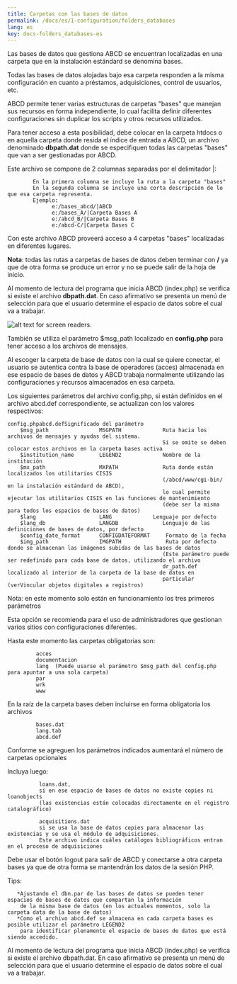 ```yaml
---
title: Carpetas con las bases de datos
permalink: /docs/es/1-configuration/folders_databases
lang: es
key: docs-folders_databases-es
---
```



Las bases de datos que gestiona ABCD se encuentran localizadas en una carpeta que en la instalación estándard se denomina bases.

Todas las bases de datos alojadas bajo esa carpeta responden a la misma configuración en cuanto a préstamos, adquisiciones, control de usuarios, etc.

ABCD permite tener varias estructuras de carpetas "bases" que manejan sus recursos en forma independiente, lo cual facilita definir diferentes configuraciones sin duplicar los scripts y otros recursos utilizados.

Para tener acceso a esta posibilidad, debe colocar en la carpeta htdocs o en aquella carpeta donde resida el índice de entrada a ABCD, un archivo denominado **dbpath.dat** donde se especifiquen todas las carpetas "bases" que van a ser gestionadas por ABCD.

Este archivo se compone de 2 columnas separadas por el delimitador \|:

```
        En la primera columna se incluye la ruta a la carpeta "bases"
        En la segunda columna se incluye una corta descripción de lo que esa carpeta representa.
        Ejemplo:
              e:/bases_abcd/|ABCD
              e:/bases_A/|Carpeta Bases A
              e:/abcd_B/|Carpeta Bases B
              e:/abcd-C/|Carpeta Bases C

```

Con este archivo ABCD proveerá acceso a 4 carpetas "bases" localizadas en diferentes lugares.

**Nota**: todas las rutas a carpetas de bases de datos deben terminar con **/** ya que de otra forma se produce un error y no se puede salir de la hoja de inicio.

Al momento de lectura del programa que inicia ABCD (index.php) se verifica si existe el archivo **dbpath.dat**. En caso afirmativo se presenta un menú de selección para que el usuario determine el espacio de datos sobre el cual va a trabajar.

![alt text for screen readers](/wiki/docs/{{page.lang}}/images/Inicio.png "Text to show on mouseover").

También se utiliza el parámetro $msg_path localizado en **config.php** para tener acceso a los archivos de mensajes.

Al escoger la carpeta de base de datos con la cual se quiere conectar, el usuario se autentica contra la base de operadores (acces) almacenada en ese espacio de bases de datos y ABCD trabaja normalmente utilizando las configuraciones y recursos almacenados en esa carpeta.

Los siguientes parámetros del archivo config.php, si están definidos en el archivo abcd.def correspondiente, se actualizan con los valores respectivos:

```
config.phpabcd.defSignificado del parámetro
    $msg_path                MSGPATH             Ruta hacia los archivos de mensajes y ayudas del sistema.
                                                 Si se omite se deben colocar estos archivos en la carpeta bases activa
    $institution_name        LEGEND2             Nombre de la institución
    $mx_path                 MXPATH              Ruta donde están localizados los utilitarios CISIS
                                                 (/abcd/www/cgi-bin/ en la instalación estándard de ABCD),
                                                 lo cual permite ejecutar los utilitarios CISIS en las funciones de mantenimiento
                                                 (debe ser la misma para todos los espacios de bases de datos)
    $lang                    LANG  	          Lenguaje por defecto
    $lang_db                 LANGDB              Lenguaje de las definiciones de bases de datos, por defecto
    $config_date_format      CONFIGDATEFORMAT 	  Formato de la fecha
    $img_path                IMGPATH 	          Ruta por defecto donde se almacenan las imágenes subidas de las bases de datos
                                                 (Este parámetro puede ser redefinido para cada base de datos, utilizando el archivo
                                                 dr_path.def localizado al interior de la carpeta de la base de datos en
                                                 particular (verVincular objetos digitales a registros)

```

Nota: en este momento solo están en funcionamiento los tres primeros parámetros

Esta opción se recomienda para el uso de administradores que gestionan varios sitios con configuraciones diferentes.

Hasta este momento las carpetas obligatorias son:

```
         acces
         documentacion
         lang  (Puede usarse el parámetro $msg_path del config.php para apuntar a una sola carpeta)
         par
         wrk
         www

```

En la raíz de la carpeta bases deben incluirse en forma obligatoria los archivos

```
         bases.dat
         lang.tab
         abcd.def

```

Conforme se agreguen los parámetros indicados aumentará el número de carpetas opcionales

Incluya luego:

```
          loans.dat,
          si en ese espacio de bases de datos no existe copies ni loanobjects
          (las existencias están colocadas directamente en el registro catalográfico)

```

```
          acquisitions.dat
          si se usa la base de datos copies para almacenar las existencias y se usa el módulo de adquisiciones.
          Este archivo indica cuáles catálogos bibliográficos entran en el proceso de adquisiciones

```

Debe usar el botón logout para salir de ABCD y conectarse a otra carpeta bases ya que de otra forma se mantendrán los datos de la sesión PHP.

Tips:

```
   *Ajustando el dbn.par de las bases de datos se pueden tener espacios de bases de datos que compartan la información
    de la misma base de datos (en los actuales momentos, solo la carpeta data de la base de datos)
   *Como el archivo abcd.def se almacena en cada carpeta bases es posible utilizar el parámetro LEGEND2
    para identificar plenamente el espacio de bases de datos que está siendo accedido.

```

Al momento de lectura del programa que inicia ABCD (index.php) se verifica si existe el archivo dbpath.dat. En caso afirmativo se presenta un menú de selección para que el usuario determine el espacio de datos sobre el cual va a trabajar.